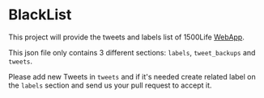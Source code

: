 # BlackList
This project will provide the tweets and labels list of 1500Life [WebApp](https://github.com/1500Life/webapp).

This json file only contains 3 different sections: ```labels```, ```tweet_backups``` and ```tweets```.

Please add new Tweets in ```tweets``` and if it's needed create related label on the ```labels``` section and send us your pull request to accept it.